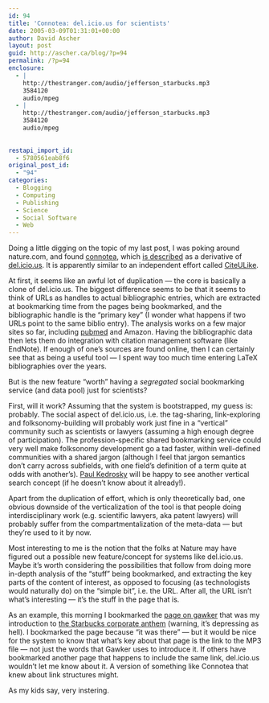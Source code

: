 ```yaml
---
id: 94
title: 'Connotea: del.icio.us for scientists'
date: 2005-03-09T01:31:01+00:00
author: David Ascher
layout: post
guid: http://ascher.ca/blog/?p=94
permalink: /?p=94
enclosure:
  - |
    http://thestranger.com/audio/jefferson_starbucks.mp3
    3584120
    audio/mpeg
  - |
    http://thestranger.com/audio/jefferson_starbucks.mp3
    3584120
    audio/mpeg
    
    
restapi_import_id:
  - 5780561eab8f6
original_post_id:
  - "94"
categories:
  - Blogging
  - Computing
  - Publishing
  - Science
  - Social Software
  - Web
---
```

Doing a little digging on the topic of my last post, I was poking around nature.com, and found [connotea](http://www.connotea.org/), which [is described](http://www.connotea.org/about) as a derivative of [del.icio.us](http://del.icio.us). It is apparently similar to an independent effort called [CiteULike](http://www.citeulike.org/).

At first, it seems like an awful lot of duplication &#8212; the core is basically a clone of del.icio.us. The biggest difference seems to be that it seems to think of URLs as handles to actual bibliographic entries, which are extracted at bookmarking time from the pages being bookmarked, and the bibliographic handle is the &#8220;primary key&#8221; (I wonder what happens if two URLs point to the same biblio entry). The analysis works on a few major sites so far, including [pubmed](www.pubmed.com) and Amazon. Having the bibliographic data then lets them do integration with citation management software (like EndNote). If enough of one&#8217;s sources are found online, then I can certainly see that as being a useful tool &#8212; I spent way too much time entering LaTeX bibliographies over the years.

But is the new feature &#8220;worth&#8221; having a _segregated_ social bookmarking service (and data pool) just for scientists?

First, will it work? Assuming that the system is bootstrapped, my guess is: probably. The social aspect of del.icio.us, i.e. the tag-sharing, link-exploring and folksonomy-building will probably work just fine in a &#8220;vertical&#8221; community such as scientists or lawyers (assuming a high enough degree of participation). The profession-specific shared bookmarking service could very well make folksonomy development go a tad faster, within well-defined communities with a shared jargon (although I feel that jargon semantics don&#8217;t carry across subfields, with one field&#8217;s definition of a term quite at odds with another&#8217;s). [Paul Kedrosky](http://paul.kedrosky.com/archives/001085.html) will be happy to see another vertical search concept (if he doesn&#8217;t know about it already!).

Apart from the duplication of effort, which is only theoretically bad, one obvious downside of the verticalization of the tool is that people doing interdisciplinary work (e.g. scientific lawyers, aka patent lawyers) will probably suffer from the compartmentalization of the meta-data &#8212; but they&#8217;re used to it by now.

Most interesting to me is the notion that the folks at Nature may have figured out a possible new feature/concept for systems like del.icio.us. Maybe it&#8217;s worth considering the possibilities that follow from doing more in-depth analysis of the &#8220;stuff&#8221; being bookmarked, and extracting the key parts of the content of interest, as opposed to focusing (as technologists would naturally do) on the &#8220;simple bit&#8221;, i.e. the URL. After all, the URL isn&#8217;t what&#8217;s interesting &#8212; it&#8217;s the stuff in the page that is.

As an example, this morning I bookmarked the [page on gawker](http://www.gawker.com/news/media/advertising/starbucks-siren-call-of-the-damned-034705.php) that was my introduction to [the Starbucks corporate anthem](http://thestranger.com/audio/jefferson_starbucks.mp3) (warning, it&#8217;s depressing as hell). I bookmarked the page because &#8220;it was there&#8221; &#8212; but it would be nice for the system to know that what&#8217;s key about that page is the link to the MP3 file &#8212; not just the words that Gawker uses to introduce it. If others have bookmarked another page that happens to include the same link, del.icio.us wouldn&#8217;t let me know about it. A version of something like Connotea that knew about link structures might.

As my kids say, very instering.
